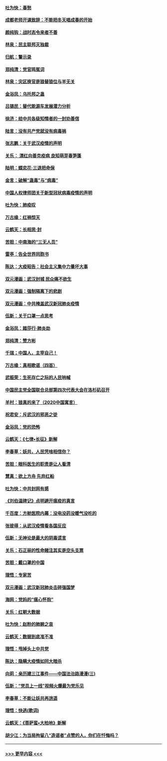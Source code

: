 #### [吐为快：春愁](../pages/nsc993/n11872801.md?t=02161944) 
#### [成都老师开课致辞：不能把冬天唱成春的开始](../pages/nsc993/n11872653.md?t=02161944) 
#### [颜纯钩：战时态令来者不善](../pages/nsc993/n11872011.md?t=02161944) 
#### [林泉：民主联邦灭独裁](../pages/nsc993/n11870998.md?t=02161944) 
#### [归航：警示录](../pages/nsc993/n11870963.md?t=02161944) 
#### [郑纯清：党官鸣冤词](../pages/nsc993/n11870938.md?t=02161944) 
#### [林泉：灾区换官是狼替狼位与羊无关](../pages/nsc993/n11870896.md?t=02161944) 
#### [金浴凤：乌托邦之蛊](../pages/nsc993/n11870879.md?t=02161944) 
#### [吕锡民：替代能源车发展潜力分析](../pages/nsc993/n11870656.md?t=02161944) 
#### [徐济：给中共各级知情者的一封劝善信](../pages/nsc993/n11868561.md?t=02161944) 
#### [陆言：没有共产党就没有病毒祸](../pages/nsc993/n11868232.md?t=02161944) 
#### [张志鹏：关于武汉疫情的声明](../pages/nsc993/n11867182.md?t=02161944) 
#### [关乐： 漂红向善克疫病 良知萌芽春笋蓬](../pages/nsc993/n11865710.md?t=02161944) 
#### [陆明：蝶恋花‧三退把命保](../pages/nsc993/n11865673.md?t=02161944) 
#### [金言：破解“蛊毒”与“病毒”](../pages/nsc993/n11864103.md?t=02161944) 
#### [中国人权律师团关于新型冠状病毒疫情的声明](../pages/nsc993/n11864249.md?t=02161944) 
#### [吐为快：肺疫叹](../pages/nsc993/n11864027.md?t=02161944) 
#### [万古缘：红祸惊天](../pages/nsc993/n11864079.md?t=02161944) 
#### [云鹤天：长相思‧封](../pages/nsc993/n11864006.md?t=02161944) 
#### [苦胆：中南海的“三无人员”](../pages/nsc993/n11862997.md?t=02161944) 
#### [雷亭：告全世界同胞书](../pages/nsc993/n11862572.md?t=02161944) 
#### [陈达：大疫昭告：社会主义集中力量坏大事](../pages/nsc993/n11859419.md?t=02161944) 
#### [双元漫画：武汉封城 民众痛不欲生](../pages/nsc993/n11859287.md?t=02161944) 
#### [双元漫画：强制隔离下的悲剧](../pages/nsc993/n11859244.md?t=02161944) 
#### [双元漫画：中共掩盖武汉新冠肺炎疫情](../pages/nsc993/n11858249.md?t=02161944) 
#### [伍新：关于口罩一点思考](../pages/nsc993/n11859195.md?t=02161944) 
#### [金浴凤：踏莎行‧肺炎劫](../pages/nsc993/n11858227.md?t=02161944) 
#### [郑纯清：赞方彬](../pages/nsc993/n11856803.md?t=02161944) 
#### [千瑞；中国人，主宰自己！](../pages/nsc993/n11856793.md?t=02161944) 
#### [万古缘：真相歌谣（四首）](../pages/nsc993/n11856263.md?t=02161944) 
#### [武振荣：生死存亡之际的人民呐喊](../pages/nsc993/n11856256.md?t=02161944) 
#### [中国民主党全国联合总部第四次代表大会在洛杉矶召开](../pages/nsc993/n11856344.md?t=02161944) 
#### [羊村：狼真的来了（2020中国寓言）](../pages/nsc993/n11856229.md?t=02161944) 
#### [祝君安：斥武汉的邪恶之徒](../pages/nsc993/n11855861.md?t=02161944) 
#### [金浴凤：党的恐怖](../pages/nsc993/n11855849.md?t=02161944) 
#### [云鹤天：《七律▪长征》新解](../pages/nsc993/n11855479.md?t=02161944) 
#### [李春草：妖共，人民凭啥相信你？](../pages/nsc993/n11855196.md?t=02161944) 
#### [苦胆：眼科医生的职责是让人看清](../pages/nsc993/n11853840.md?t=02161944) 
#### [慧真：欲上方舟 先弃红船](../pages/nsc993/n11853483.md?t=02161944) 
#### [吐为快：中共封网有感](../pages/nsc993/n11852575.md?t=02161944) 
#### [《刘伯温碑记》点明避开瘟疫的真言](../pages/nsc993/n11852128.md?t=02161944) 
#### [千百度：方舱医院内幕：没电没药没暖气没吃的](../pages/nsc993/n11850211.md?t=02161944) 
#### [张彼得：从武汉疫情看各国反应](../pages/nsc993/n11850102.md?t=02161944) 
#### [伍新：无神论是最大的阴毒谎言](../pages/nsc993/n11846129.md?t=02161944) 
#### [关乐：石正丽的性命赌注其实是空头支票](../pages/nsc993/n11846109.md?t=02161944) 
#### [苦胆：戴口罩的中国](../pages/nsc993/n11845576.md?t=02161944) 
#### [理悟：专家苦](../pages/nsc993/n11845564.md?t=02161944) 
#### [双元漫画：武汉新冠肺炎击碎强国梦](../pages/nsc993/n11843320.md?t=02161944) 
#### [海网：党妈的“瘟心怀抱”](../pages/nsc993/n11840740.md?t=02161944) 
#### [关乐：红朝大数据](../pages/nsc993/n11840675.md?t=02161944) 
#### [吐为快：赵粉的肺腑之哀](../pages/nsc993/n11840618.md?t=02161944) 
#### [云鹤天：数据到底准不准](../pages/nsc993/n11840325.md?t=02161944) 
#### [理悟：甩掉头上中共党](../pages/nsc993/n11838826.md?t=02161944) 
#### [陈达：隐瞒大疫情如同大暗杀](../pages/nsc993/n11838771.md?t=02161944) 
#### [向莉：亲历建三江事件——中国法治路漫漫(三)](../pages/nsc993/n11831825.md?t=02161944) 
#### [伍新：“党员上一线”视频火爆最为党乐见](../pages/nsc993/n11838200.md?t=02161944) 
#### [李春草：不能让妖共再逍遥](../pages/nsc993/n11838102.md?t=02161944) 
#### [理悟：快逃(歌词)](../pages/nsc993/n11838083.md?t=02161944) 
#### [云鹤天：《菩萨蛮▪大柏地》新解](../pages/nsc993/n11838059.md?t=02161944) 
#### [胡少江：为当局拘留八“造谣者”点赞的人，你们在忏悔吗？](../pages/nsc993/n11836801.md?t=02161944) 

----
#### [ >>> 更早内容 <<< ](../indexes/nsc993-earlier.md)
